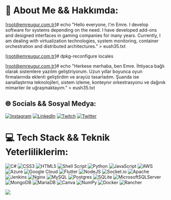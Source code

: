 # 💫 About Me && Hakkımda:
[root@emreugur.com.tr]# echo "Hello everyone, I'm Emre. I develop software for systems depending on the need. I have developed add-ons and designed interfaces in gaming companies for many years. Currently, I am dealing with virtualization technologies, system monitoring, container orchestration and distributed architectures." > eush35.txt

[root@emreugur.com.tr]# dpkg-reconfigure locales

[root@emreugur.com.tr]# echo "Herkese merhaba, ben Emre. İhtiyaca bağlı olarak sistemlere yazılım geliştiriyorum. Uzun yıllar boyunca oyun firmalarında eklenti geliştirdim ve arayüz tasarladım. Şuanda ise sanallaştırma teknolojileri, sistem izleme, konteynır orkestrasyonu ve dağınık mimariler ile uğraşmaktayım." > eush35.txt


## 🌐 Socials && Sosyal Medya:
[![Instagram](https://img.shields.io/badge/Instagram-%23E4405F.svg?logo=Instagram&logoColor=white)](https://instagram.com/emreugur.sh) [![LinkedIn](https://img.shields.io/badge/LinkedIn-%230077B5.svg?logo=linkedin&logoColor=white)](https://linkedin.com/in/emre-u-9ba2b3220) [![Twitch](https://img.shields.io/badge/Twitch-%239146FF.svg?logo=Twitch&logoColor=white)](https://twitch.tv/eush35) [![Twitter](https://img.shields.io/badge/Twitter-%231DA1F2.svg?logo=Twitter&logoColor=white)](https://twitter.com/eush35) 

# 💻 Tech Stack && Teknik Yeterliliklerim:
![C#](https://img.shields.io/badge/c%23-%23239120.svg?style=flat&logo=c-sharp&logoColor=white) ![CSS3](https://img.shields.io/badge/css3-%231572B6.svg?style=flat&logo=css3&logoColor=white) ![HTML5](https://img.shields.io/badge/html5-%23E34F26.svg?style=flat&logo=html5&logoColor=white) ![Shell Script](https://img.shields.io/badge/shell_script-%23121011.svg?style=flat&logo=gnu-bash&logoColor=white) ![Python](https://img.shields.io/badge/python-3670A0?style=flat&logo=python&logoColor=ffdd54) ![JavaScript](https://img.shields.io/badge/javascript-%23323330.svg?style=flat&logo=javascript&logoColor=%23F7DF1E) ![AWS](https://img.shields.io/badge/AWS-%23FF9900.svg?style=flat&logo=amazon-aws&logoColor=white) ![Azure](https://img.shields.io/badge/azure-%230072C6.svg?style=flat&logo=azure-devops&logoColor=white) ![Google Cloud](https://img.shields.io/badge/Google%20Cloud-%234285F4.svg?style=flat&logo=google-cloud&logoColor=white) ![Flutter](https://img.shields.io/badge/Flutter-%2302569B.svg?style=flat&logo=Flutter&logoColor=white) ![NodeJS](https://img.shields.io/badge/node.js-6DA55F?style=flat&logo=node.js&logoColor=white) ![Socket.io](https://img.shields.io/badge/Socket.io-black?style=flat&logo=socket.io&badgeColor=010101) ![Apache](https://img.shields.io/badge/apache-%23D42029.svg?style=flat&logo=apache&logoColor=white) ![Jenkins](https://img.shields.io/badge/jenkins-%232C5263.svg?style=flat&logo=jenkins&logoColor=white) ![Nginx](https://img.shields.io/badge/nginx-%23009639.svg?style=flat&logo=nginx&logoColor=white) ![MySQL](https://img.shields.io/badge/mysql-%2300f.svg?style=flat&logo=mysql&logoColor=white) ![Postgres](https://img.shields.io/badge/postgres-%23316192.svg?style=flat&logo=postgresql&logoColor=white) ![SQLite](https://img.shields.io/badge/sqlite-%2307405e.svg?style=flat&logo=sqlite&logoColor=white) ![MicrosoftSQLServer](https://img.shields.io/badge/Microsoft%20SQL%20Sever-CC2927?style=flat&logo=microsoft%20sql%20server&logoColor=white) ![MongoDB](https://img.shields.io/badge/MongoDB-%234ea94b.svg?style=flat&logo=mongodb&logoColor=white) ![MariaDB](https://img.shields.io/badge/MariaDB-003545?style=flat&logo=mariadb&logoColor=white) ![Canva](https://img.shields.io/badge/Canva-%2300C4CC.svg?style=flat&logo=Canva&logoColor=white) ![NumPy](https://img.shields.io/badge/numpy-%23013243.svg?style=flat&logo=numpy&logoColor=white) ![Docker](https://img.shields.io/badge/docker-%230db7ed.svg?style=flat&logo=docker&logoColor=white) ![Rancher](https://img.shields.io/badge/rancher-%230075A8.svg?style=flat&logo=rancher&logoColor=white)

![](https://quotes-github-readme.vercel.app/api?type=horizontal&theme=radical)

